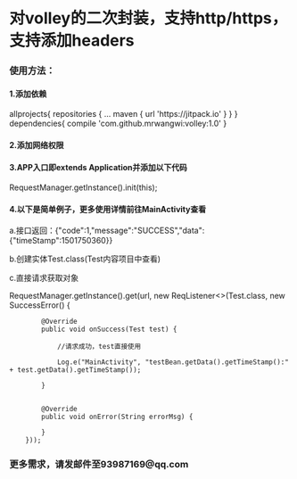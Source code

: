 <h1> 对volley的二次封装，支持http/https，支持添加headers</h1>
<h3> 使用方法：</h3>
<h4>1.添加依赖</h4>
allprojects{
repositories {
...
maven { url 'https://jitpack.io' }
}
}
dependencies{
compile 'com.github.mrwangwi:volley:1.0'
}
<h4>2.添加网络权限</h4>
<h4>3.APP入口即extends Application并添加以下代码</h4>
RequestManager.getInstance().init(this);
<h4>4.以下是简单例子，更多使用详情前往MainActivity查看</h4>
a.接口返回：{"code":1,"message":"SUCCESS","data":{"timeStamp":1501750360}}
<p></p>
b.创建实体Test.class(Test内容项目中查看)
<p></p>
c.直接请求获取对象
<p></p>
RequestManager.getInstance().get(url, new ReqListener<>(Test.class, new SuccessError<Test>() {

            @Override
            public void onSuccess(Test test) {

                //请求成功，test直接使用

                Log.e("MainActivity", "testBean.getData().getTimeStamp():" + test.getData().getTimeStamp());

            }


            @Override
            public void onError(String errorMsg) {

            }
        }));
<h3> 更多需求，请发邮件至93987169@qq.com </h3>

